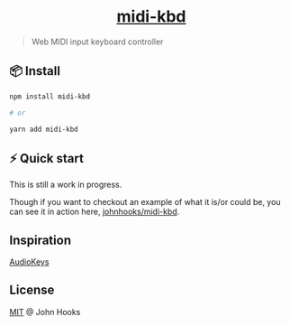 <h1 align="center">
  <a href="https://johnhooks.io/midi-kbd">
    midi-kbd
  </a>
</h1>

> Web MIDI input keyboard controller

## 📦 Install

```sh
npm install midi-kbd

# or

yarn add midi-kbd
```

## ⚡️ Quick start

This is still a work in progress.

Though if you want to checkout an example of what it is/or could be, you can see it in action here, [johnhooks/midi-kbd](https://johnhooks/midi-kbd).

<!--

## 📚 Documentation

Visit the [full documentation](~TODO~) to know more.

-->

## Inspiration

[AudioKeys](https://github.com/kylestetz/AudioKeys)

## License

[MIT](LICENSE) @ John Hooks
